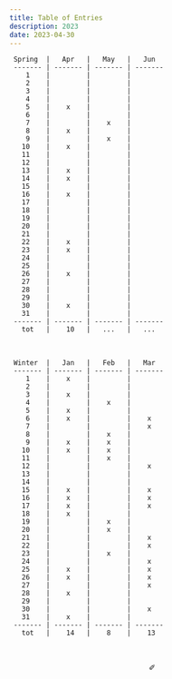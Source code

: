 ```yaml
---
title: Table of Entries
description: 2023
date: 2023-04-30
---
```


     Spring  |   Apr   |   May   |   Jun   
     ------- | ------- | ------- | -------
        1    |         |         |      
        2    |         |         |     
        3    |         |         |       
        4    |         |         |       
        5    |    x    |         |     
        6    |         |         |     
        7    |         |    x    |       
        8    |    x    |         |     
        9    |         |    x    |       
       10    |    x    |         |       
       11    |         |         |     
       12    |         |         |     
       13    |    x    |         |       
       14    |    x    |         |       
       15    |         |         |       
       16    |    x    |         |     
       17    |         |         |     
       18    |         |         |    
       19    |         |         |     
       20    |         |         |       
       21    |         |         |       
       22    |    x    |         |       
       23    |    x    |         |      
       24    |         |         |     
       25    |         |         |     
       26    |    x    |         |     
       27    |         |         |     
       28    |         |         |    
       29    |         |         |     
       30    |    x    |         |     
       31    |         |         |        
     ------- | ------- | ------- | -------
       tot   |    10   |   ...   |   ...   

&nbsp;

     Winter  |   Jan   |   Feb   |   Mar   
     ------- | ------- | ------- | ------- 
        1    |    x    |         |         
        2    |         |         |        
        3    |    x    |         |        
        4    |         |    x    |         
        5    |    x    |         |        
        6    |    x    |         |    x    
        7    |         |         |    x    
        8    |         |    x    |        
        9    |    x    |    x    |        
       10    |    x    |    x    |         
       11    |         |    x    |         
       12    |         |         |    x    
       13    |         |         |         
       14    |         |         |         
       15    |    x    |         |    x   
       16    |    x    |         |    x    
       17    |    x    |         |    x    
       18    |    x    |         |         
       19    |         |    x    |        
       20    |         |    x    |         
       21    |         |         |    x    
       22    |         |         |    x   
       23    |         |    x    |        
       24    |         |         |    x    
       25    |    x    |         |    x    
       26    |    x    |         |    x    
       27    |         |         |    x
       28    |    x    |         |         
       29    |         |         |         
       30    |         |         |    x   
       31    |    x    |         |        
     ------- | ------- | ------- | ------- 
       tot   |    14   |    8    |    13   

&nbsp;

<div align="center">
  ✐
</div>
